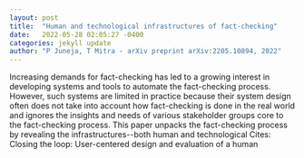 ```yaml
---
layout: post
title:  "Human and technological infrastructures of fact-checking"
date:   2022-05-28 02:05:27 -0400
categories: jekyll update
author: "P Juneja, T Mitra - arXiv preprint arXiv:2205.10894, 2022"
---
```

Increasing demands for fact-checking has led to a growing interest in developing systems and tools to automate the fact-checking process. However, such systems are limited in practice because their system design often does not take into account how fact-checking is done in the real world and ignores the insights and needs of various stakeholder groups core to the fact-checking process. This paper unpacks the fact-checking process by revealing the infrastructures--both human and technological  Cites: Closing the loop: User-centered design and evaluation of a human 